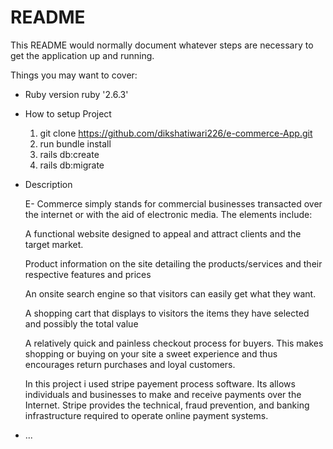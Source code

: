 # README

This README would normally document whatever steps are necessary to get the
application up and running.

Things you may want to cover:

* Ruby version
    ruby '2.6.3'

* How to setup Project
    1. git clone https://github.com/dikshatiwari226/e-commerce-App.git
    2. run bundle install 
    3. rails db:create
    4. rails db:migrate

* Description

    E- Commerce simply stands for commercial businesses transacted over the internet or with the aid of electronic media. 
    The elements include:

    A functional website designed to appeal and attract clients and the target market.

    Product information on the site detailing the products/services and their respective features and prices

    An onsite search engine so that visitors can easily get what they want. 

    A shopping cart that displays to visitors the items they have selected and possibly the total value

    A relatively quick and painless checkout process for buyers. This makes shopping or buying on your site a sweet 
    experience and thus encourages return purchases and loyal customers.

    In this project i used stripe payement process software. Its allows individuals and businesses to make and receive 
    payments over the Internet.
    Stripe provides the technical, fraud prevention, and banking infrastructure required to operate online payment systems.




* ...
